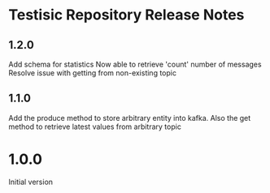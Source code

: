 #  Testisic Repository Release Notes

## 1.2.0

Add schema for statistics
Now able to retrieve 'count' number of messages
Resolve issue with getting from non-existing topic

## 1.1.0

Add the produce method to store arbitrary entity into kafka.
Also the get method to retrieve latest values from arbitrary topic

# 1.0.0

Initial version



